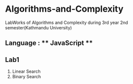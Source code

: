 # Algorithms-and-Complexity
LabWorks of Algorithms and Complexity during 3rd year 2nd semester(Kathmandu University)
## Language : ** JavaScript **
## Lab1 
1. Linear Search
2. Binary Search
